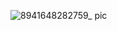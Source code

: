![8941648282759_ pic](https://user-images.githubusercontent.com/73065102/160249515-b06342b3-8929-4d74-905d-d1ba57b0afdd.jpg)
